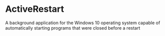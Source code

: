 # ActiveRestart
A background application for the Windows 10 operating system capable of automatically starting programs that were closed before a restart
